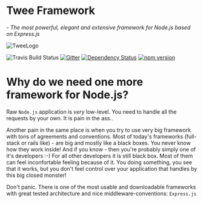 Twee Framework
====

*- The most powerful, elegant and extensive framework for Node.js based on Express.js*

![TweeLogo](https://pbs.twimg.com/profile_banners/2958425874/1421160388/1500x500)

![Travis Build Status](https://travis-ci.org/mesin/twee.svg)
[![Gitter](https://badges.gitter.im/Join%20Chat.svg)](https://gitter.im/mesin/twee?utm_source=badge&utm_medium=badge&utm_campaign=pr-badge)
[![Dependency Status](https://gemnasium.com/mesin/twee.svg)](https://gemnasium.com/mesin/twee)
[![npm version](https://badge.fury.io/js/twee.svg)](http://badge.fury.io/js/twee)

Why do we need one more framework for Node.js?
====

Raw `Node.js` application is *very* low-level. You need to handle all the requests by your own. It is pain in the ass..

Another pain in the same place is when you try to use very big framework with tons of agreements and conventions. Most of today's frameworks (full-stack or rails like) - are big and mostly like a black boxes. You never know how they work inside! And if you know - then you're probably simply one of it's developers :-)
For all other developers it is still black box. Most of them can feel inconfortable feeling because of it. You doing something, you see that it works, but you don't feel control over your application that handles by this big closed monster!

Don't panic.
There is one of the most usable and downloadable frameworks with great tested architecture and nice middleware-conventions: `Express.js`
